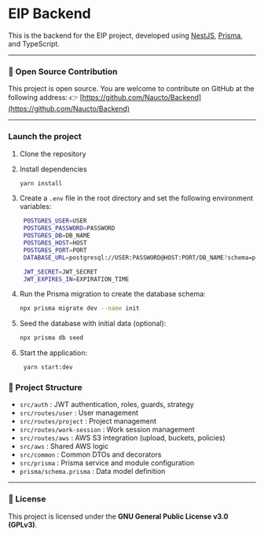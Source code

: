 # EIP Backend

This is the backend for the EIP project, developed using [NestJS](https://nestjs.com/), [Prisma](https://www.prisma.io/), and TypeScript.

---

### 📢 Open Source Contribution

This project is open source. You are welcome to contribute on GitHub at the following address:
👉 [https://github.com/Naucto/Backend](https://github.com/Naucto/Backend)

---

### Launch the project

1. Clone the repository

2. Install dependencies

   ```bash
   yarn install
   ```

3. Create a `.env` file in the root directory and set the following environment variables:

   ```bash
    POSTGRES_USER=USER
    POSTGRES_PASSWORD=PASSWORD
    POSTGRES_DB=DB_NAME
    POSTGRES_HOST=HOST
    POSTGRES_PORT=PORT
    DATABASE_URL=postgresql://USER:PASSWORD@HOST:PORT/DB_NAME?schema=public

    JWT_SECRET=JWT_SECRET
    JWT_EXPIRES_IN=EXPIRATION_TIME
    ```

4. Run the Prisma migration to create the database schema:

   ```bash
   npx prisma migrate dev --name init
   ```

5. Seed the database with initial data (optional):

   ```bash
   npx prisma db seed
   ```
6. Start the application:

   ```bash
    yarn start:dev
    ```

### 📁 Project Structure

- `src/auth` : JWT authentication, roles, guards, strategy
- `src/routes/user` : User management
- `src/routes/project` : Project management
- `src/routes/work-session` : Work session management
- `src/routes/aws` : AWS S3 integration (upload, buckets, policies)
- `src/aws` : Shared AWS logic
- `src/common` : Common DTOs and decorators
- `src/prisma` : Prisma service and module configuration
- `prisma/schema.prisma` : Data model definition

---

### 📄 License

This project is licensed under the **GNU General Public License v3.0 (GPLv3)**.

